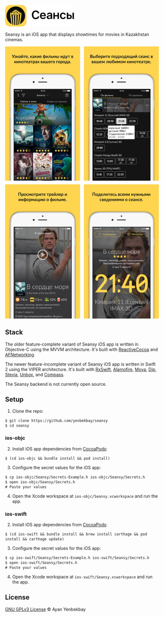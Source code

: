 <img src=".github/hero.png" alt="Seansy logo" height="70">

Seansy is an iOS app that displays showtimes for movies in Kazakhstan cinemas.

<img src=".github/screenshots.jpg" width="520">

## Stack

The older feature-complete variant of Seansy iOS app is written in Objective-C using the MVVM architecture. It's built with [ReactiveCocoa](https://github.com/ReactiveCocoa/ReactiveCocoa) and [AFNetworking](https://github.com/AFNetworking/AFNetworking).

The newer feature-incomplete variant of Seansy iOS app is written in Swift 2 using the VIPER architecture. It's built with [RxSwift](https://github.com/ReactiveX/RxSwift), [Alamofire](https://github.com/Alamofire/Alamofire), [Moya](https://github.com/Moya/Moya), [Dip](https://github.com/AliSoftware/Dip), [Stevia](https://github.com/freshOS/Stevia), [Unbox](https://github.com/JohnSundell/Unbox), and [Compass](https://github.com/hyperoslo/Compass).

The Seansy backend is not currently open source.

## Setup

1. Clone the repo:
```console
$ git clone https://github.com/yenbekbay/seansy
$ cd seansy
```

### ios-objc

2. Install iOS app dependencies from [CocoaPods](http://cocoapods.org/#install):
```console
$ (cd ios-objc && bundle install && pod install)
```

3. Configure the secret values for the iOS app:
```console
$ cp ios-objc/Seansy/Secrets-Example.h ios-objc/Seansy/Secrets.h
$ open ios-objc/Seansy/Secrets.h
# Paste your values
```

4. Open the Xcode workspace at `ios-objc/Seansy.xcworkspace` and run the app.

### ios-swift

2. Install iOS app dependencies from [CocoaPods](http://cocoapods.org/#install):
```console
$ (cd ios-swift && bundle install && brew install carthage && pod install && carthage update)
```

3. Configure the secret values for the iOS app:
```console
$ cp ios-swift/Seansy/Secrets-Example.h ios-swift/Seansy/Secrets.h
$ open ios-swift/Seansy/Secrets.h
# Paste your values
```

4. Open the Xcode workspace at `ios-swift/Seansy.xcworkspace` and run the app.

## License

[GNU GPLv3 License](./LICENSE) © Ayan Yenbekbay
